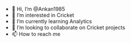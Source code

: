 - 👋 Hi, I’m @Ankan1985
- 👀 I’m interested in Cricket
- 🌱 I’m currently learning Analytics
- 💞️ I’m looking to collaborate on Cricket projects
- 📫 How to reach me 

<!---
Ankan1985/Ankan1985 is a ✨ special ✨ repository because its `README.md` (this file) appears on your GitHub profile.
You can click the Preview link to take a look at your changes.
--->
